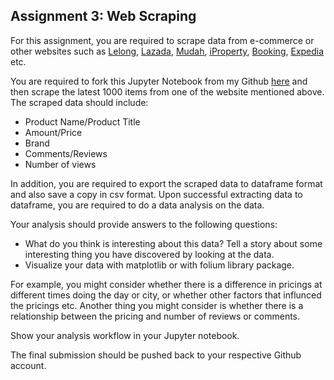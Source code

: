 ## Assignment 3: Web Scraping

For this assignment, you are required to scrape data from e-commerce or other websites such as [Lelong](http://www.lelong.com.my), [Lazada](http://www.lazada.com.my/), [Mudah](http://www.mudah.my/), [iProperty](https://www.iproperty.com.my/), [Booking](http://www.booking.com), [Expedia](https://www.expedia.com.my/) etc.

You are required to fork this Jupyter Notebook from my Github [here](https://github.com/kuanhoong/EDS-Assignment3 ) and then scrape the latest 1000 items from one of the website mentioned above. The scraped data should include:

* Product Name/Product Title
* Amount/Price
* Brand
* Comments/Reviews
* Number of views

In addition, you are required to export the scraped data to dataframe format and also save a copy in csv format. Upon successful extracting data to dataframe, you are required to do a data analysis on the data. 

Your analysis should provide answers to the following questions:
* What do you think is interesting about this data? Tell a story about some interesting thing you have discovered by looking at the data.
* Visualize your data with matplotlib or with folium library package.

For example, you might consider whether there is a difference in pricings at different times doing the day or city, or whether other factors that influnced the pricings etc. Another thing you might consider is whether there is a relationship between the pricing and number of reviews or comments.

Show your analysis workflow in your Jupyter notebook.

The final submission should be pushed back to your respective Github account.